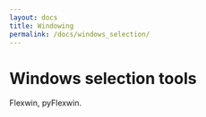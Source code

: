 ```yaml
---
layout: docs
title: Windowing
permalink: /docs/windows_selection/
---
```


# Windows selection tools 

Flexwin, pyFlexwin.